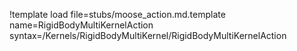 !template load file=stubs/moose_action.md.template name=RigidBodyMultiKernelAction syntax=/Kernels/RigidBodyMultiKernel/RigidBodyMultiKernelAction